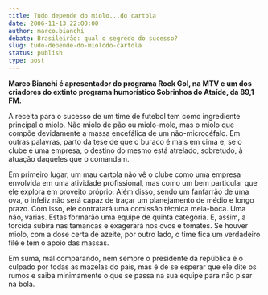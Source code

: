 ```yaml
---
title: Tudo depende do miolo...do cartola
date: 2006-11-13 22:00:00
author: marco.bianchi
debate: Brasileirão: qual o segredo do sucesso?
slug: tudo-depende-do-miolodo-cartola
status: publish 
type: post
---
```


**Marco Bianchi é apresentador do programa Rock Gol, na MTV e um dos criadores do extinto programa humorístico Sobrinhos do Ataíde, da 89,1 FM.**  
  
A receita para o sucesso de um time de futebol tem como ingrediente principal o miolo. Não miolo de pão ou miolo-mole, mas o miolo que compõe devidamente a massa encefálica de um não-microcéfalo. Em outras palavras, parto da tese de que o buraco é mais em cima e, se o clube é uma empresa, o destino do mesmo está atrelado, sobretudo, à atuação daqueles que o comandam.   
  
Em primeiro lugar, um mau cartola não vê o clube como uma empresa envolvida em uma atividade profissional, mas como um bem particular que ele explora em proveito próprio. Além disso, sendo um fanfarrão de uma ova, o infeliz não será capaz de traçar um planejamento de médio e longo prazo. Com isso, ele contratará uma comissão técnica meia-boca. Uma não, várias. Estas formarão uma equipe de quinta categoria. E, assim, a torcida subirá nas tamancas e exagerará nos ovos e tomates. Se houver miolo, com a dose certa de azeite, por outro lado, o time fica um verdadeiro filé e tem o apoio das massas.   
  
Em suma, mal comparando, nem sempre o presidente da república é o culpado por todas as mazelas do país, mas é de se esperar que ele dite os rumos e saiba minimamente o que se passa na sua equipe para não pisar na bola. 


